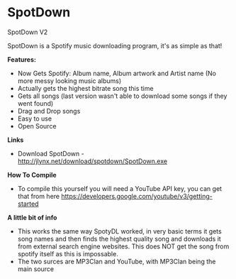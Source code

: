 # SpotDown
SpotDown V2

SpotDown is a Spotify music downloading program, it's as simple as that!

**Features:**
* Now Gets Spotify: Album name, Album artwork and Artist name (No more messy looking music albums)
* Actually gets the highest bitrate song this time
* Gets all songs (last version wasn't able to download some songs if they went found)
* Drag and Drop songs
* Easy to use
* Open Source


**Links**
* Download SpotDown - http://jlynx.net/download/spotdown/SpotDown.exe

**How To Compile**
* To compile this yourself you will need a YouTube API key, you can get that from here https://developers.google.com/youtube/v3/getting-started

**A little bit of info**
* This works the same way SpotyDL worked, in very basic terms it gets song names and then finds the highest quality song and downloads it from external search engine websites. This does NOT get the song from spotify itself as this is impossable.
* The two surces are MP3Clan and YouTube, with MP3Clan being the main source
